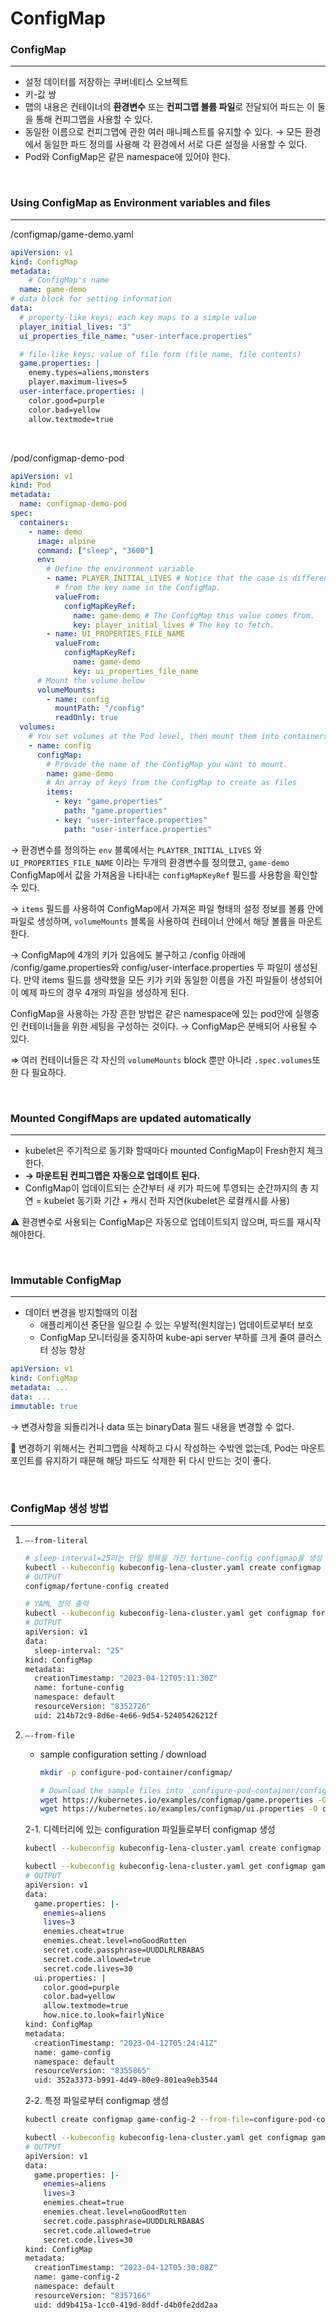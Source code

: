 # ConfigMap

### ConfigMap

---

- 설정 데이터를 저장하는 쿠버네티스 오브젝트
- 키-값 쌍
- 맵의 내용은 컨테이너의 **환경변수** 또는 **컨피그맵 볼륨 파일**로 전달되어 파드는 이 둘을 통해 컨피그맵을 사용할 수 있다.
- 동일한 이름으로 컨피그맵에 관한 여러 매니페스트를 유지할 수 있다. → 모든 환경에서 동일한 파드 정의를 사용해 각 환경에서 서로 다른 설정을 사용할 수 있다.
- Pod와 ConfigMap은 같은 namespace에 있어야 한다.

<br>

### Using ConfigMap as Environment variables and files

---

/configmap/game-demo.yaml

```yaml
apiVersion: v1
kind: ConfigMap
metadata:
	# ConfigMap's name
  name: game-demo
# data block for setting information
data:
  # property-like keys; each key maps to a simple value
  player_initial_lives: "3"
  ui_properties_file_name: "user-interface.properties"

  # file-like keys; value of file form (file name, file contents)
  game.properties: |
    enemy.types=aliens,monsters
    player.maximum-lives=5
  user-interface.properties: |
    color.good=purple
    color.bad=yellow
    allow.textmode=true
```

<br>

/pod/configmap-demo-pod

```yaml
apiVersion: v1
kind: Pod
metadata:
  name: configmap-demo-pod
spec:
  containers:
    - name: demo
      image: alpine
      command: ["sleep", "3600"]
      env:
        # Define the environment variable
        - name: PLAYER_INITIAL_LIVES # Notice that the case is different here
          # from the key name in the ConfigMap.
          valueFrom:
            configMapKeyRef:
              name: game-demo # The ConfigMap this value comes from.
              key: player_initial_lives # The key to fetch.
        - name: UI_PROPERTIES_FILE_NAME
          valueFrom:
            configMapKeyRef:
              name: game-demo
              key: ui_properties_file_name
      # Mount the volume below
      volumeMounts:
        - name: config
          mountPath: "/config"
          readOnly: true
  volumes:
    # You set volumes at the Pod level, then mount them into containers inside that Pod
    - name: config
      configMap:
        # Provide the name of the ConfigMap you want to mount.
        name: game-demo
        # An array of keys from the ConfigMap to create as files
        items:
          - key: "game.properties"
            path: "game.properties"
          - key: "user-interface.properties"
            path: "user-interface.properties"
```

→ 환경변수를 정의하는 `env` 블록에서는 `PLAYTER_INITIAL_LIVES` 와 `UI_PROPERTIES_FILE_NAME` 이라는 두개의 환경변수를 정의했고, `game-demo` ConfigMap에서 값을 가져옴을 나타내는 `configMapKeyRef` 필드를 사용함을 확인할 수 있다.

→ `items` 필드를 사용하여 ConfigMap에서 가져온 파일 형태의 설정 정보를 볼륨 안에 파일로 생성하며, `volumeMounts` 블록을 사용하여 컨테이너 안에서 해당 볼륨을 마운트 한다.

→ ConfigMap에 4개의 키가 있음에도 불구하고 /config 아래에 /config/game.properties와 config/user-interface.properties 두 파일이 생성된다. 만약 items 필드를 생략했을 모든 키가 키와 동일한 이름을 가진 파일들이 생성되어 이 예제 파드의 경우 4개의 파일을 생성하게 된다.

ConfigMap을 사용하는 가장 흔한 방법은 같은 namespace에 있는 pod안에 실행중인 컨테이너들을 위한 세팅을 구성하는 것이다. → ConfigMap은 분배되어 사용될 수 있다.

⇒ 여러 컨테이너들은 각 자신의 `volumeMounts` block 뿐만 아니라 `.spec.volumes`또한 다 필요하다.

<br>

### Mounted CongifMaps are updated automatically

---

- kubelet은 주기적으로 동기화 할때마다 mounted ConfigMap이 Fresh한지 체크한다.
- **→ 마운트된 컨피그맵은 자동으로 업데이트 된다.**
- ConfigMap이 업데이트되는 순간부터 새 키가 파드에 투영되는 순간까지의 총 지연 = kubelet 동기화 기간 + 캐시 전파 지연(kubelet은 로컬캐시를 사용)

⚠️ 환경변수로 사용되는 ConfigMap은 자동으로 업데이트되지 않으며, 파드를 재시작 해야한다.

<br>

### Immutable ConfigMap

---

- 데이터 변경을 방지할때의 이점
  - 애플리케이션 중단을 일으킬 수 있는 우발적(원치않는) 업데이트로부터 보호
  - ConfigMap 모니터링을 중지하여 kube-api server 부하를 크게 줄여 클러스터 성능 향상

```yaml
apiVersion: v1
kind: ConfigMap
metadata: ...
data: ...
immutable: true
```

→ 변경사항을 되돌리거나 data 또는 binaryData 필드 내용을 변경할 수 없다.

📌 변경하기 위해서는 컨피그맵을 삭제하고 다시 작성하는 수밖엔 없는데, Pod는 마운트 포인트를 유지하기 때문해 해당 파드도 삭제한 뒤 다시 만드는 것이 좋다.

<br>

### ConfigMap 생성 방법

---

1. `—-from-literal`

   ```bash
   # sleep-interval=25라는 단일 항목을 가진 fortune-config configmap을 생성
   kubectl --kubeconfig kubeconfig-lena-cluster.yaml create configmap fortune-config --from-literal=sleep-interval=25
   # OUTPUT
   configmap/fortune-config created

   # YAML 정의 출력
   kubectl --kubeconfig kubeconfig-lena-cluster.yaml get configmap fortune-config -o yaml
   # OUTPUT
   apiVersion: v1
   data:
     sleep-interval: "25"
   kind: ConfigMap
   metadata:
     creationTimestamp: "2023-04-12T05:11:30Z"
     name: fortune-config
     namespace: default
     resourceVersion: "8352726"
     uid: 214b72c9-8d6e-4e66-9d54-52405426212f
   ```

2. `—-from-file`

   - sample configuration setting / download
     ```bash
     mkdir -p configure-pod-container/configmap/

     # Download the sample files into `configure-pod-container/configmap/` directory
     wget https://kubernetes.io/examples/configmap/game.properties -O configure-pod-container/configmap/game.properties
     wget https://kubernetes.io/examples/configmap/ui.properties -O configure-pod-container/configmap/ui.properties
     ```

   2-1. 디렉터리에 있는 configuration 파일들로부터 configmap 생성

   ```bash
   kubectl --kubeconfig kubeconfig-lena-cluster.yaml create configmap game-config --from-file=configure-pod-container/configmap
   ```

   ```bash
   kubectl --kubeconfig kubeconfig-lena-cluster.yaml get configmap game-config -o yaml
   # OUTPUT
   apiVersion: v1
   data:
     game.properties: |-
       enemies=aliens
       lives=3
       enemies.cheat=true
       enemies.cheat.level=noGoodRotten
       secret.code.passphrase=UUDDLRLRBABAS
       secret.code.allowed=true
       secret.code.lives=30
     ui.properties: |
       color.good=purple
       color.bad=yellow
       allow.textmode=true
       how.nice.to.look=fairlyNice
   kind: ConfigMap
   metadata:
     creationTimestamp: "2023-04-12T05:24:41Z"
     name: game-config
     namespace: default
     resourceVersion: "8355865"
     uid: 352a3373-b991-4d49-80e9-801ea9eb3544
   ```

   2-2. 특정 파일로부터 configmap 생성

   ```bash
   kubectl create configmap game-config-2 --from-file=configure-pod-container/configmap/game.properties
   ```

   ```bash
   kubectl --kubeconfig kubeconfig-lena-cluster.yaml get configmap game-config-2 -o yaml
   # OUTPUT
   apiVersion: v1
   data:
     game.properties: |-
       enemies=aliens
       lives=3
       enemies.cheat=true
       enemies.cheat.level=noGoodRotten
       secret.code.passphrase=UUDDLRLRBABAS
       secret.code.allowed=true
       secret.code.lives=30
   kind: ConfigMap
   metadata:
     creationTimestamp: "2023-04-12T05:30:08Z"
     name: game-config-2
     namespace: default
     resourceVersion: "8357166"
     uid: dd9b415a-1cc0-419d-8ddf-d4b0fe2dd2aa
   ```
